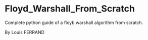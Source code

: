 # Floyd_Warshall_From_Scratch

Complete python guide of a floyb warshall algorithm from scratch.

By Louis FERRAND
